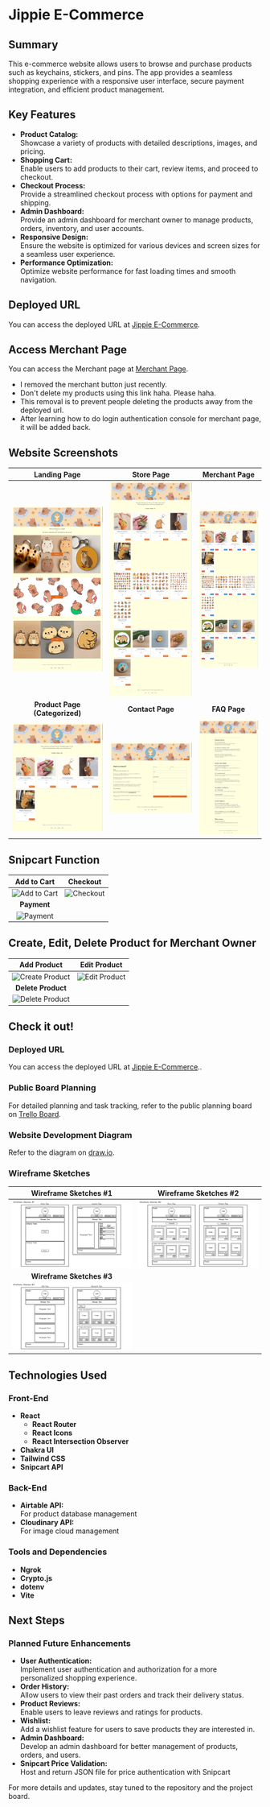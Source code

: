 # Jippie E-Commerce

## Summary

This e-commerce website allows users to browse and purchase products such as keychains, stickers, and pins. The app provides a seamless shopping experience with a responsive user interface, secure payment integration, and efficient product management.

## Key Features

- **Product Catalog:**
  </br>
  Showcase a variety of products with detailed descriptions, images, and pricing.
- **Shopping Cart:**
  </br>
  Enable users to add products to their cart, review items, and proceed to checkout.
- **Checkout Process:**
  </br>
  Provide a streamlined checkout process with options for payment and shipping.
- **Admin Dashboard:**
  </br>
  Provide an admin dashboard for merchant owner to manage products, orders, inventory, and user accounts.
- **Responsive Design:**
  </br>
  Ensure the website is optimized for various devices and screen sizes for a seamless user experience.
- **Performance Optimization:**
  </br>
  Optimize website performance for fast loading times and smooth navigation.

## Deployed URL

You can access the deployed URL at [Jippie E-Commerce](https://jippie-e-commerce-app.onrender.com/).

## Access Merchant Page

You can access the Merchant page at [Merchant Page](https://jippie-e-commerce-app.onrender.com/merchant).

- I removed the merchant button just recently.
- Don't delete my products using this link haha. Please haha.
- This removal is to prevent people deleting the products away from the deployed url.
- After learning how to do login authentication console for merchant page, it will be added back.

## Website Screenshots

|                             **Landing Page**                              |                           **Store Page**                            |                  **Merchant** Page                   |
| :-----------------------------------------------------------------------: | :-----------------------------------------------------------------: | :--------------------------------------------------: |
|            ![Landing Page](./public/media/Landing%20Page.png)             | ![Store Page](<./public/media/Store%20Page%20(All%20Category).png>) | ![Merchant Page](./public/media/Merchant%20Page.png) |
|                      **Product Page (Categorized)**                       |                          **Contact Page**                           |                     **FAQ Page**                     |
| ![Contact Page](<./public/media/Product%20Page%20(Category%20based).png>) |         ![Contact Page](./public/media/Contact%20Page.png)          |      ![FAQ Page](./public/media/FAQ%20Page.png)      |

## Snipcart Function

|                       **Add to Cart**                       |                     **Checkout**                      |
| :---------------------------------------------------------: | :---------------------------------------------------: |
| ![Add to Cart](./public/media/snipcart%20-%20addtocart.gif) | ![Checkout](<./public/media/snipcart - checkout.gif>) |
|                         **Payment**                         |
|    ![Payment](./public/media/snipcart%20-%20payment.gif)    |

## Create, Edit, Delete Product for Merchant Owner

|                          **Add Product**                           |                        **Edit Product**                        |
| :----------------------------------------------------------------: | :------------------------------------------------------------: |
|  ![Create Product](./public/media/merchant%20-%20addproduct.gif)   | ![Edit Product](./public/media/merchant%20-%20editproduct.gif) |
|                         **Delete Product**                         |
| ![Delete Product](./public/media/merchant%20-%20deleteproduct.gif) |

## Check it out!

### Deployed URL

You can access the deployed URL at [Jippie E-Commerce](https://jippie-e-commerce-app.onrender.com/)..

### Public Board Planning

For detailed planning and task tracking, refer to the public planning board on [Trello Board](https://trello.com/b/V93D5qwa/jippie-e-commercedevelopment).

### Website Development Diagram

Refer to the diagram on [draw.io](https://app.diagrams.net/#G14o7nv5GfQ02vAii20ZsPuZ6JfA4Ikc4C#%7B%22pageId%22%3A%22prtHgNgQTEPvFCAcTncT%22%7D).

### Wireframe Sketches

|                     **Wireframe Sketches #1**                      |                     **Wireframe Sketches #2**                      |
| :----------------------------------------------------------------: | :----------------------------------------------------------------: |
| ![Wireframe Sketch 1](./public/media/Wireframe%20Sketches%201.png) | ![Wireframe Sketch 2](./public/media/Wireframe%20Sketches%202.png) |
|                     **Wireframe Sketches #3**                      |
| ![Wireframe Sketch 3](./public/media/Wireframe%20Sketches%203.png) |

## Technologies Used

### Front-End

- **React**
  - **React Router**
  - **React Icons**
  - **React Intersection Observer**
- **Chakra UI**
- **Tailwind CSS**
- **Snipcart API**

### Back-End

- **Airtable API:**
  </br>
  For product database management
- **Cloudinary API:**
  </br>
  For image cloud management

### Tools and Dependencies

- **Ngrok**
- **Crypto.js**
- **dotenv**
- **Vite**

## Next Steps

### Planned Future Enhancements

- **User Authentication:**
  </br>
  Implement user authentication and authorization for a more personalized shopping experience.
- **Order History:**
  </br>
  Allow users to view their past orders and track their delivery status.
- **Product Reviews:**
  </br>
  Enable users to leave reviews and ratings for products.
- **Wishlist:**
  </br>
  Add a wishlist feature for users to save products they are interested in.
- **Admin Dashboard:**
  </br>
  Develop an admin dashboard for better management of products, orders, and users.
- **Snipcart Price Validation:**
  </br>
  Host and return JSON file for price authentication with Snipcart

For more details and updates, stay tuned to the repository and the project board.
